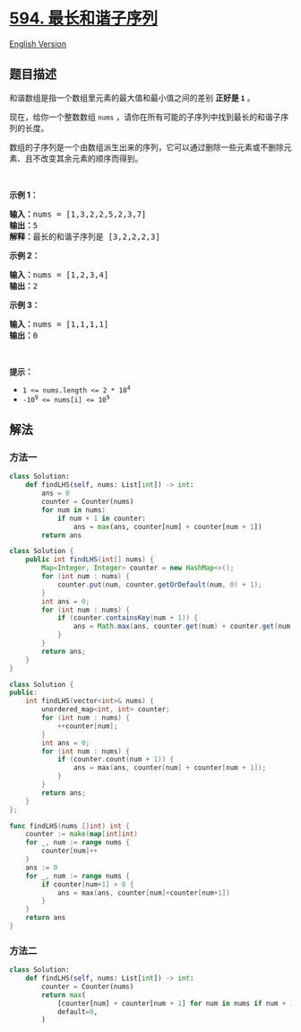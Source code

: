 # [594. 最长和谐子序列](https://leetcode.cn/problems/longest-harmonious-subsequence)

[English Version](/solution/0500-0599/0594.Longest%20Harmonious%20Subsequence/README_EN.md)

## 题目描述

<!-- 这里写题目描述 -->

<p>和谐数组是指一个数组里元素的最大值和最小值之间的差别 <strong>正好是 <code>1</code></strong> 。</p>

<p>现在，给你一个整数数组 <code>nums</code> ，请你在所有可能的子序列中找到最长的和谐子序列的长度。</p>

<p>数组的子序列是一个由数组派生出来的序列，它可以通过删除一些元素或不删除元素、且不改变其余元素的顺序而得到。</p>

<p> </p>

<p><strong>示例 1：</strong></p>

<pre>
<strong>输入：</strong>nums = [1,3,2,2,5,2,3,7]
<strong>输出：</strong>5
<strong>解释：</strong>最长的和谐子序列是 [3,2,2,2,3]
</pre>

<p><strong>示例 2：</strong></p>

<pre>
<strong>输入：</strong>nums = [1,2,3,4]
<strong>输出：</strong>2
</pre>

<p><strong>示例 3：</strong></p>

<pre>
<strong>输入：</strong>nums = [1,1,1,1]
<strong>输出：</strong>0
</pre>

<p> </p>

<p><strong>提示：</strong></p>

<ul>
	<li><code>1 <= nums.length <= 2 * 10<sup>4</sup></code></li>
	<li><code>-10<sup>9</sup> <= nums[i] <= 10<sup>9</sup></code></li>
</ul>

## 解法

### 方法一

<!-- tabs:start -->

```python
class Solution:
    def findLHS(self, nums: List[int]) -> int:
        ans = 0
        counter = Counter(nums)
        for num in nums:
            if num + 1 in counter:
                ans = max(ans, counter[num] + counter[num + 1])
        return ans
```

```java
class Solution {
    public int findLHS(int[] nums) {
        Map<Integer, Integer> counter = new HashMap<>();
        for (int num : nums) {
            counter.put(num, counter.getOrDefault(num, 0) + 1);
        }
        int ans = 0;
        for (int num : nums) {
            if (counter.containsKey(num + 1)) {
                ans = Math.max(ans, counter.get(num) + counter.get(num + 1));
            }
        }
        return ans;
    }
}
```

```cpp
class Solution {
public:
    int findLHS(vector<int>& nums) {
        unordered_map<int, int> counter;
        for (int num : nums) {
            ++counter[num];
        }
        int ans = 0;
        for (int num : nums) {
            if (counter.count(num + 1)) {
                ans = max(ans, counter[num] + counter[num + 1]);
            }
        }
        return ans;
    }
};
```

```go
func findLHS(nums []int) int {
	counter := make(map[int]int)
	for _, num := range nums {
		counter[num]++
	}
	ans := 0
	for _, num := range nums {
		if counter[num+1] > 0 {
			ans = max(ans, counter[num]+counter[num+1])
		}
	}
	return ans
}
```

<!-- tabs:end -->

### 方法二

<!-- tabs:start -->

```python
class Solution:
    def findLHS(self, nums: List[int]) -> int:
        counter = Counter(nums)
        return max(
            [counter[num] + counter[num + 1] for num in nums if num + 1 in counter],
            default=0,
        )
```

<!-- tabs:end -->

<!-- end -->
